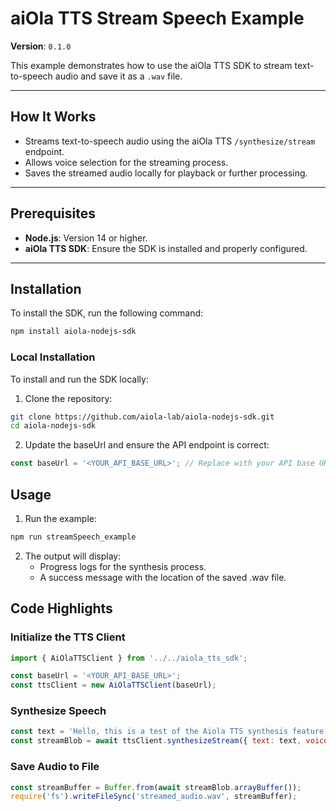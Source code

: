 # aiOla TTS Stream Speech Example

**Version**: `0.1.0`

This example demonstrates how to use the aiOla TTS SDK to stream text-to-speech audio and save it as a `.wav` file.

---

## How It Works

- Streams text-to-speech audio using the aiOla TTS `/synthesize/stream` endpoint.
- Allows voice selection for the streaming process.
- Saves the streamed audio locally for playback or further processing.

---

## Prerequisites

- **Node.js**: Version 14 or higher.
- **aiOla TTS SDK**: Ensure the SDK is installed and properly configured.

---

## Installation

To install the SDK, run the following command:

```bash
npm install aiola-nodejs-sdk
```

### Local Installation

To install and run the SDK locally:

1. Clone the repository:
```bash
git clone https://github.com/aiola-lab/aiola-nodejs-sdk.git
cd aiola-nodejs-sdk
```
2.	Update the baseUrl and ensure the API endpoint is correct:
   ```javascript
   const baseUrl = '<YOUR_API_BASE_URL>'; // Replace with your API base URL
   ```



## Usage

1.	Run the example:
   ```bash
   npm run streamSpeech_example
   ```
2. The output will display:
	- Progress logs for the synthesis process.
	- A success message with the location of the saved .wav file.

## Code Highlights

### Initialize the TTS Client

```javascript
import { AiOlaTTSClient } from '../../aiola_tts_sdk';

const baseUrl = '<YOUR_API_BASE_URL>';
const ttsClient = new AiOlaTTSClient(baseUrl);
```

### Synthesize Speech
```javascript
const text = 'Hello, this is a test of the Aiola TTS synthesis feature.';
const streamBlob = await ttsClient.synthesizeStream({ text: text, voice: 'af_bella' });
```

### Save Audio to File
```javascript
const streamBuffer = Buffer.from(await streamBlob.arrayBuffer());
require('fs').writeFileSync('streamed_audio.wav', streamBuffer);
```
